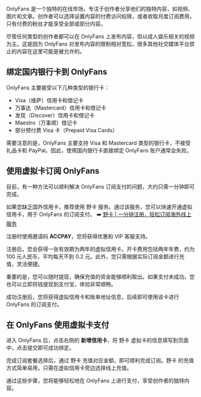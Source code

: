 OnlyFans 是一个独特的在线市场，专注于创作者分享他们的独特内容，如视频、图片和文章。创作者可以选择设置内容的付费访问权限，或者收取月度订阅费用，只有付费的粉丝才能享受全部或部分内容。

尽管任何类型的创作者都可以在 OnlyFans 上发布内容，但以成人娱乐相关的视频为主。这是因为 OnlyFans 对发布内容的限制相对宽松，很多其他社交媒体平台禁止的内容在这里可能是被允许的。

## 绑定国内银行卡到 OnlyFans

OnlyFans 主要接受以下几种类型的银行卡：

- Visa（维萨）信用卡和借记卡
- 万事达（Mastercard）信用卡和借记卡
- 发现（Discover）信用卡和借记卡
- Maestro（万事顺）借记卡
- 部分预付费 Visa 卡（Prepaid Visa Cards）

需要注意的是，OnlyFans 主要支持 Visa 和 Mastercard 类型的银行卡，不接受礼品卡和 PayPal。因此，使用国内银行卡直接绑定 OnlyFans 账户通常会失败。

## 使用虚拟卡订阅 OnlyFans

目前，有一种方法可以顺利解决 OnlyFans 订阅支付的问题，大约只需一分钟即可完成。

如果您缺乏国外信用卡，推荐使用 野卡 服务。通过该服务，您可以快速开通虚拟信用卡，用于 OnlyFans 的订阅支付。 ➡️ [野卡 | 一分钟注册，轻松订阅海外线上服务](https://bit.ly/bewildcard)

注册时使用邀请码 **ACCPAY**，您将获得优惠和 VIP 客服支持。

注册后，您会获得一张有效期为两年的虚拟信用卡。开卡费用包括两年年费，约为 100 元人民币，平均每天不到 0.2 元。此外，您只需根据实际订阅金额进行充值，灵活便捷。

重要的是，您可以随时提现，确保充值的资金能够顺利取出。如果支付未成功，您也可以立即将钱提现到支付宝，体验非常顺畅。

成功注册后，您将获得虚拟信用卡和账单地址信息，后续即可使用该卡进行 OnlyFans 的订阅支付。

## 在 OnlyFans 使用虚拟卡支付

进入 OnlyFans 后，点击右侧的 **新增信用卡**，将 野卡 虚拟卡的信息填写到页面中，点击提交即可成功绑定。

完成订阅套餐选择后，通过 野卡 充值对应金额，即可顺利完成订阅。野卡 的充值方式简单易用，只需在虚拟信用卡旁边选择线上充值。

通过这些步骤，您将能够轻松地在 OnlyFans 上进行支付，享受创作者的独特内容。